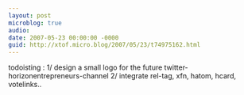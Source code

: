 ```yaml
---
layout: post
microblog: true
audio: 
date: 2007-05-23 00:00:00 -0000
guid: http://xtof.micro.blog/2007/05/23/t74975162.html
---
```

todoisting : 1/ design a small logo for the future twitter-horizonentrepreneurs-channel 2/ integrate rel-tag, xfn, hatom, hcard, votelinks..
